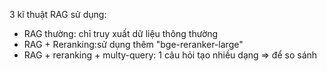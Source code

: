 3 kĩ thuật RAG sử dụng:
- RAG thường: chỉ truy xuất dữ liệu thông thường
- RAG + Reranking:sử dụng thêm "bge-reranker-large"
- RAG + reranking + multy-query: 1 câu hỏi tạo nhiều dạng
=> để so sánh 